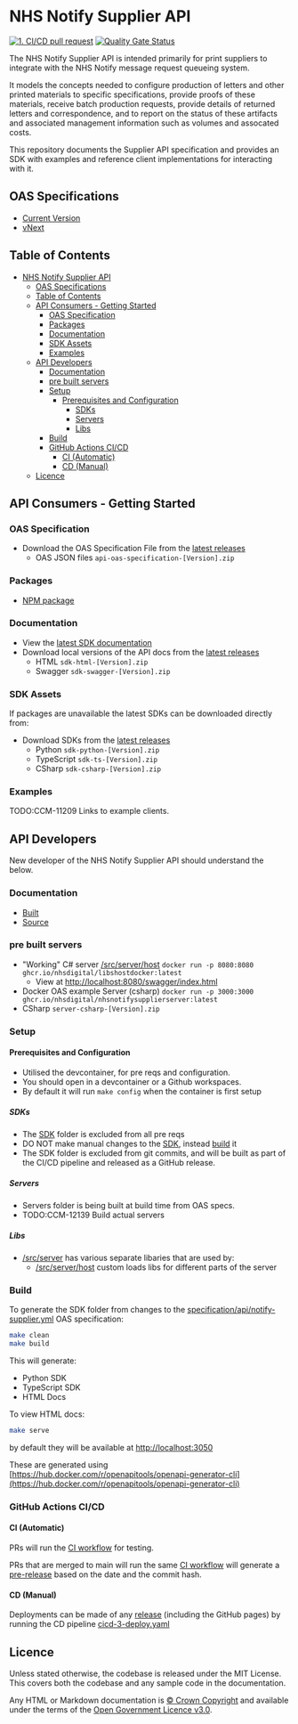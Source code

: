 # NHS Notify Supplier API

[![1. CI/CD pull request](https://github.com/NHSDigital/nhs-notify-supplier-api/actions/workflows/cicd-1-pull-request.yaml/badge.svg)](https://github.com/NHSDigital/nhs-notify-supplier-api/actions/workflows/cicd-1-pull-request.yaml)
[![Quality Gate Status](https://sonarcloud.io/api/project_badges/measure?project=nhs-notify-supplier-api&metric=alert_status)](https://sonarcloud.io/summary/new_code?id=nhs-notify-supplier-api)

The NHS Notify Supplier API is intended primarily for print suppliers to integrate with the NHS Notify message request queueing system.

It models the concepts needed to configure production of letters and other printed materials to specific specifications, provide proofs of these materials, receive batch production requests, provide details of returned letters and correspondence, and to report on the status of these artifacts and associated management information such as volumes and assocated costs.

This repository documents the Supplier API specification and provides an SDK with examples and reference client implementations for interacting with it.

## OAS Specifications

- [Current Version](specification/api/notify-supplier.yml)
- [vNext](specification/api/notify-supplier-next.yml)

## Table of Contents

- [NHS Notify Supplier API](#nhs-notify-supplier-api)
  - [OAS Specifications](#oas-specifications)
  - [Table of Contents](#table-of-contents)
  - [API Consumers - Getting Started](#api-consumers---getting-started)
    - [OAS Specification](#oas-specification)
    - [Packages](#packages)
    - [Documentation](#documentation)
    - [SDK Assets](#sdk-assets)
    - [Examples](#examples)
  - [API Developers](#api-developers)
    - [Documentation](#documentation-1)
    - [pre built servers](#pre-built-servers)
    - [Setup](#setup)
      - [Prerequisites and Configuration](#prerequisites-and-configuration)
        - [SDKs](#sdks)
        - [Servers](#servers)
        - [Libs](#libs)
    - [Build](#build)
    - [GitHub Actions CI/CD](#github-actions-cicd)
      - [CI (Automatic)](#ci-automatic)
      - [CD (Manual)](#cd-manual)
  - [Licence](#licence)

## API Consumers - Getting Started

### OAS Specification

- Download the OAS Specification File from the [latest releases](https://github.com/NHSDigital/nhs-notify-supplier-api/releases)
  - OAS JSON files `api-oas-specification-[Version].zip`

### Packages

- [NPM package](https://github.com/NHSDigital/nhs-notify-supplier-api/pkgs/npm/nhsnotifysupplier)

### Documentation

- View the [latest SDK documentation](https://nhsdigital.github.io/nhs-notify-supplier-api/)
- Download local versions of the API docs from the [latest releases](https://github.com/NHSDigital/nhs-notify-supplier-api/releases)
  - HTML `sdk-html-[Version].zip`
  - Swagger `sdk-swagger-[Version].zip`

### SDK Assets

If packages are unavailable the latest SDKs can be downloaded directly from:

- Download SDKs from the [latest releases](https://github.com/NHSDigital/nhs-notify-supplier-api/releases)
  - Python `sdk-python-[Version].zip`
  - TypeScript `sdk-ts-[Version].zip`
  - CSharp `sdk-csharp-[Version].zip`

### Examples

TODO:CCM-11209 Links to example clients.

## API Developers

New developer of the NHS Notify Supplier API
should understand the below.

### Documentation

- [Built](/)
- [Source](/docs/README.md)

### pre built servers

- "Working" C# server [/src/server/host](/src/server/host) `docker run -p 8080:8080 ghcr.io/nhsdigital/libshostdocker:latest`
  - View at [http://localhost:8080/swagger/index.html](http://localhost:8080/swagger/index.html)
- Docker OAS example Server (csharp) `docker run -p 3000:3000 ghcr.io/nhsdigital/nhsnotifysupplierserver:latest`
- CSharp `server-csharp-[Version].zip`

### Setup

#### Prerequisites and Configuration

- Utilised the devcontainer, for pre reqs and configuration.
- You should open in a devcontainer or a Github workspaces.
- By default it will run `make config` when the container is first setup

##### SDKs

- The [SDK](sdk) folder is excluded from all pre reqs
- DO NOT make manual changes to the [SDK](sdk), instead [build](#build) it
- The SDK folder is excluded from git commits,
  and will be built as part of the CI/CD pipeline and released as a GitHub
  release.

##### Servers

- Servers folder is being built at build time from OAS specs.
- TODO:CCM-12139 Build actual servers

##### Libs

- [/src/server](/src/server) has various separate libaries that are used by:
  - [/src/server/host](/src/server/host) custom loads libs for different parts of the server

### Build

To generate the SDK folder from changes to the [specification/api/notify-supplier.yml](specification/api/notify-supplier.yml) OAS specification:

```bash
make clean
make build
```

This will generate:

- Python SDK
- TypeScript SDK
- HTML Docs

To view HTML docs:

```bash
make serve
```

by default they will be available at [http://localhost:3050](http://localhost:3050)

These are generated using [https://hub.docker.com/r/openapitools/openapi-generator-cli](https://hub.docker.com/r/openapitools/openapi-generator-cli)

### GitHub Actions CI/CD

#### CI (Automatic)

PRs will run the [CI workflow](https://github.com/NHSDigital/nhs-notify-supplier-api/actions/workflows/cicd-1-pull-request.yaml)
for testing.

PRs that are merged to main will run the same [CI workflow](https://github.com/NHSDigital/nhs-notify-supplier-api/actions/workflows/cicd-1-pull-request.yaml)
will generate a
[pre-release](https://github.com/NHSDigital/nhs-notify-supplier-api/releases)
based on the date and the commit hash.

#### CD (Manual)

Deployments can be made of any [release](https://github.com/NHSDigital/nhs-notify-supplier-api/releases)
(including the GitHub pages) by running the CD pipeline
[cicd-3-deploy.yaml](https://github.com/NHSDigital/nhs-notify-supplier-api/actions/workflows/cicd-3-deploy.yaml)

## Licence

Unless stated otherwise, the codebase is released under the MIT License. This covers both the codebase and any sample code in the documentation.

Any HTML or Markdown documentation is [© Crown Copyright](https://www.nationalarchives.gov.uk/information-management/re-using-public-sector-information/uk-government-licensing-framework/crown-copyright/) and available under the terms of the [Open Government Licence v3.0](https://www.nationalarchives.gov.uk/doc/open-government-licence/version/3/).
